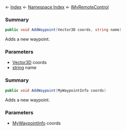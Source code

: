 ← [Index](Api-Index) ← [Namespace Index](Namespace-Index) ← [IMyRemoteControl](Sandbox.ModAPI.Ingame.IMyRemoteControl)

### Summary

```csharp
public void AddWaypoint(Vector3D coords, string name)
```

Adds a new waypoint.

### Parameters

* [Vector3D](VRageMath.Vector3D) coords
* [string](https://docs.microsoft.com/en-us/dotnet/api/system.string?view=netframework-4.6) name
### Summary

```csharp
public void AddWaypoint(MyWaypointInfo coords)
```

Adds a new waypoint.

### Parameters

* [MyWaypointInfo](Sandbox.ModAPI.Ingame.MyWaypointInfo) coords

